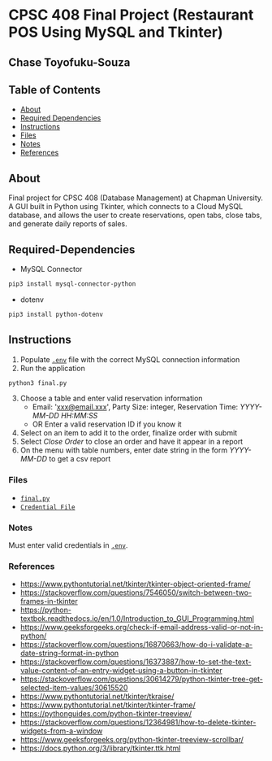 # CPSC 408 Final Project (Restaurant POS Using MySQL and Tkinter)

## Chase Toyofuku-Souza

## Table of Contents

* [About](#about)
* [Required Dependencies](#Required-Dependencies)
* [Instructions](#Instructions)
* [Files](#Files)
* [Notes](#Notes)
* [References](#References)

## About
Final project for CPSC 408 (Database Management) at Chapman University. A GUI built in Python using Tkinter, which connects to a Cloud MySQL database, and allows the user to create reservations, open tabs, close tabs, and generate daily reports of sales.

## Required-Dependencies
* MySQL Connector
```sh
pip3 install mysql-connector-python
```
* dotenv
```sh
pip3 install python-dotenv
```

## Instructions
1. Populate [`.env`](.env) file with the correct MySQL connection information
2. Run the application
```sh
python3 final.py
```
3. Choose a table and enter valid reservation information
	- Email: 'xxx@email.xxx', Party Size: integer, Reservation Time: *YYYY-MM-DD HH:MM:SS*
	- OR Enter a valid reservation ID if you know it
4. Select on an item to add it to the order, finalize order with submit
5. Select *Close Order* to close an order and have it appear in a report
6. On the menu with table numbers, enter date string in the form *YYYY-MM-DD* to get a csv report

### Files
- [`final.py`](final.py)
- [`Credential File`](.env)

### Notes
Must enter valid credentials in [`.env`](.env).

### References
- https://www.pythontutorial.net/tkinter/tkinter-object-oriented-frame/
- https://stackoverflow.com/questions/7546050/switch-between-two-frames-in-tkinter
- https://python-textbok.readthedocs.io/en/1.0/Introduction_to_GUI_Programming.html
- https://www.geeksforgeeks.org/check-if-email-address-valid-or-not-in-python/
- https://stackoverflow.com/questions/16870663/how-do-i-validate-a-date-string-format-in-python
- https://stackoverflow.com/questions/16373887/how-to-set-the-text-value-content-of-an-entry-widget-using-a-button-in-tkinter
- https://stackoverflow.com/questions/30614279/python-tkinter-tree-get-selected-item-values/30615520
- https://www.pythontutorial.net/tkinter/tkraise/
- https://www.pythontutorial.net/tkinter/tkinter-frame/
- https://pythonguides.com/python-tkinter-treeview/
- https://stackoverflow.com/questions/12364981/how-to-delete-tkinter-widgets-from-a-window
- https://www.geeksforgeeks.org/python-tkinter-treeview-scrollbar/
- https://docs.python.org/3/library/tkinter.ttk.html